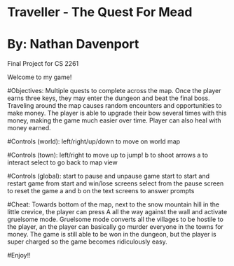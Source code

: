 # Traveller - The Quest For Mead
# By: Nathan Davenport

Final Project for CS 2261

Welcome to my game! 

#Objectives:
    Multiple quests to complete across the map.
    Once the player earns three keys, they may enter the dungeon and beat the final boss.
    Traveling around the map causes random encounters and opportunities to make money.
    The player is able to upgrade their bow several times with this money, making the game much easier over time.
    Player can also heal with money earned.

#Controls (world): 
    left/right/up/down to move on world map

#Controls (town):
    left/right to move
    up to jump!
    b to shoot arrows
    a to interact
    select to go back to map view

#Controls (global):
    start to pause and unpause game
    start to start and restart game from start and win/lose screens
    select from the pause screen to reset the game
    a and b on the text screens to answer prompts

#Cheat:
    Towards bottom of the map, next to the snow mountain hill in the little crevice, the player can press A all the way against the wall and activate gruelsome mode.
    Gruelsome mode converts all the villages to be hostile to the player, an the player can basically go murder everyone in the towns for money. 
    The game is still able to be won in the dungeon, but the player is super charged so the game becomes ridiculously easy.

#Enjoy!!
